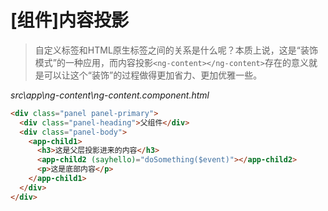 # [组件]内容投影

>自定义标签和HTML原生标签之间的关系是什么呢？本质上说，这是“装饰模式”的一种应用，而内容投影`<ng-content></ng-content>`存在的意义就是可以让这个“装饰”的过程做得更加省力、更加优雅一些。

*src\app\ng-content\ng-content.component.html*

```html
<div class="panel panel-primary">
  <div class="panel-heading">父组件</div>
  <div class="panel-body">
    <app-child1>
      <h3>这是父层投影进来的内容</h3>
      <app-child2 (sayhello)="doSomething($event)"></app-child2>
      <p>这是底部内容</p>
    </app-child1>
  </div>
</div>
```



